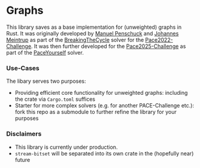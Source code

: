 # Graphs

This library saves as a base implementation for (unweighted) graphs in Rust.
It was originally developed by [Manuel Penschuck](https://github.com/manpen) and [Johannes Meintrup](https://github.com/jmeintrup) as part of the [BreakingTheCycle](https://github.com/goethe-tcs/breaking-the-cycle) solver for the [Pace2022-Challenge](https://pacechallenge.org/2022/).
It was then further developed for the [Pace2025-Challenge](https://pacechallenge.org/2025/) as part of the [PaceYourself](https://github.com/manpen/pace25/tree/master) solver.

### Use-Cases

The libary serves two purposes:
* Providing efficient core functionality for unweighted graphs: including the crate via `Cargo.toml` suffices
* Starter for more complex solvers (e.g. for another PACE-Challenge etc.): fork this repo as a submodule to further refine the library for your purposes

### Disclaimers

* This library is currently under production.
* `stream-bitset` will be separated into its own crate in the (hopefully near) future
